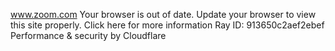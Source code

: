 www.zoom.com
Your browser is out of date. Update your browser to view this site properly.
Click here for more information
Ray ID: 913650c2aef2ebef
Performance & security by Cloudflare